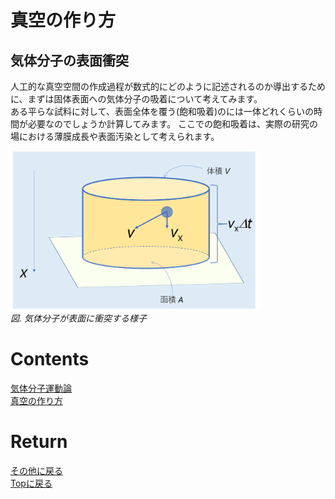 # 真空の作り方
## 気体分子の表面衝突
人工的な真空空間の作成過程が数式的にどのように記述されるのか導出するために、まずは固体表面への気体分子の吸着について考えてみます。<br>
ある平らな試料に対して、表面全体を覆う(飽和吸着)のには一体どれくらいの時間が必要なのでしょうか計算してみます。
ここでの飽和吸着は、実際の研究の場における薄膜成長や表面汚染として考えられます。
<p>
<img src="./surface.png" width="400px" title="circuit"><br>
<em>図. 気体分子が表面に衝突する様子</em>
</p>


# Contents
[気体分子運動論](./gas.md)<br>
[真空の作り方]()<br>


# Return
[その他に戻る](../others.md)<br>
[Topに戻る](https://motoyashinozaki.github.io/minidora/)